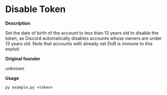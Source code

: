 # Disable Token

**Description**

Set the date of birth of the account to less than 13 years old to disable the token, as Discord automatically disables accounts whose owners are under 13 years old. Note that accounts with already set DoB is immune to this exploit.

**Original founder**

unknown

**Usage**
```
py example.py <token>
```
